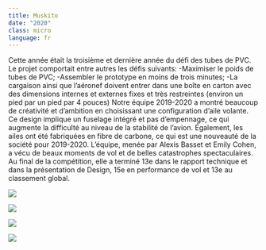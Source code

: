 ```yaml
---
title: Muskito
date: "2020"
class: micro
language: fr
---
```

Cette année était la troisième et dernière année du défi des tubes de PVC. Le projet comportait entre autres les défis suivants: 
-Maximiser le poids de tubes de PVC; 
-Assembler le prototype en moins de trois minutes; 
-La cargaison ainsi que l’aéronef doivent entrer dans une boîte en carton avec des dimensions internes et externes fixes et très restreintes (environ un pied par un pied par 4 pouces)
Notre équipe 2019-2020 a montré beaucoup de créativité et d’ambition en choisissant une configuration d’aile volante. Ce design implique un fuselage intégré et pas d’empennage, ce qui augmente la difficulté au niveau de la stabilité de l’avion. Également, les ailes ont été fabriquées en fibre de carbone, ce qui est une nouveauté de la société pour 2019-2020. L’équipe, menée par Alexis Basset et Emily Cohen, a vécu de beaux moments de vol et de belles catastrophes spectaculaires. 
Au final de la compétition, elle a terminé 13e dans le rapport technique et dans la présentation de Design, 15e en performance de vol et 13e au classement global. 

![](https://res.cloudinary.com/decninixz/image/upload/v1595361221/avion_cargo_site_web_full_res-08397_hqmvy1.jpg)

![](https://res.cloudinary.com/decninixz/image/upload/v1595361221/avion_cargo_site_web_full_res-08891_yplsj9.jpg)

![](https://res.cloudinary.com/decninixz/image/upload/v1595361221/avion_cargo_site_web_full_res-08743_jkusfs.jpg)

![](https://res.cloudinary.com/decninixz/image/upload/v1595361299/IMG_20200306_155610_knb8ij.jpg)